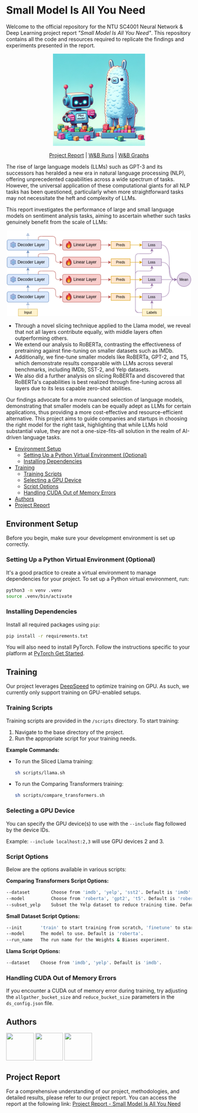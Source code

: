 # Small Model Is All You Need

Welcome to the official repository for the NTU SC4001 Neural Network & Deep Learning project report _"Small Model Is All You Need"_. This repository contains all the code and resources required to replicate the findings and experiments presented in the report.

<p align='center'>
  <img src="public/pic.png" width=250 />
</p>

<p align="center">
    <a href="https://github.com/ztjhz/miniLM/blob/main/public/Report.pdf">Project Report</a>
    |
    <a href="https://wandb.ai/sc4001/text-sentiment-analysis/">W&B Runs</a>
    |
    <a href="https://api.wandb.ai/links/sc4001/vz711n0m">W&B Graphs</a>
</p>

The rise of large language models (LLMs) such as GPT-3 and its successors has heralded a new era in natural language processing (NLP), offering unprecedented capabilities across a wide spectrum of tasks. However, the universal application of these computational giants for all NLP tasks has been questioned, particularly when more straightforward tasks may not necessitate the heft and complexity of LLMs.

This report investigates the performance of large and small language models on sentiment analysis tasks, aiming to ascertain whether such tasks genuinely benefit from the scale of LLMs:

<p align='center'>
  <img src="public/sliced-model.png" width=500 />
</p>

- Through a novel slicing technique applied to the Llama model, we reveal that not all layers contribute equally, with middle layers often outperforming others.
- We extend our analysis to RoBERTa, contrasting the effectiveness of pretraining against fine-tuning on smaller datasets such as IMDb.
- Additionally, we fine-tune smaller models like RoBERTa, GPT-2, and T5, which demonstrate results comparable with LLMs across several benchmarks, including IMDb, SST-2, and Yelp datasets.
- We also did a further analysis on slicing RoBERTa and discovered that RoBERTa's capabilities is best realized through fine-tuning across all layers due to its less capable zero-shot abilities.

Our findings advocate for a more nuanced selection of language models, demonstrating that smaller models can be equally adept as LLMs for certain applications, thus providing a more cost-effective and resource-efficient alternative. This project aims to guide companies and startups in choosing the right model for the right task, highlighting that while LLMs hold substantial value, they are not a one-size-fits-all solution in the realm of AI-driven language tasks.

- [Environment Setup](#environment-setup)
  - [Setting Up a Python Virtual Environment (Optional)](#setting-up-a-python-virtual-environment-optional)
  - [Installing Dependencies](#installing-dependencies)
- [Training](#training)
  - [Training Scripts](#training-scripts)
  - [Selecting a GPU Device](#selecting-a-gpu-device)
  - [Script Options](#script-options)
  - [Handling CUDA Out of Memory Errors](#handling-cuda-out-of-memory-errors)
- [Authors](#authors)
- [Project Report](#project-report)

## Environment Setup

Before you begin, make sure your development environment is set up correctly.

### Setting Up a Python Virtual Environment (Optional)

It's a good practice to create a virtual environment to manage dependencies for your project. To set up a Python virtual environment, run:

```sh
python3 -m venv .venv
source .venv/bin/activate
```

### Installing Dependencies

Install all required packages using `pip`:

```sh
pip install -r requirements.txt
```

You will also need to install PyTorch. Follow the instructions specific to your platform at [PyTorch Get Started](https://pytorch.org/get-started/locally/).

## Training

Our project leverages [DeepSpeed](https://github.com/microsoft/DeepSpeed) to optimize training on GPU. As such, we currently only support training on GPU-enabled setups.

### Training Scripts

Training scripts are provided in the `/scripts` directory. To start training:

1. Navigate to the base directory of the project.
2. Run the appropriate script for your training needs.

**Example Commands:**

- To run the Sliced Llama training:

  ```sh
  sh scripts/llama.sh
  ```

- To run the Comparing Transformers training:
  ```sh
  sh scripts/compare_transformers.sh
  ```

### Selecting a GPU Device

You can specify the GPU device(s) to use with the `--include` flag followed by the device IDs.

Example: `--include localhost:2,3` will use GPU devices 2 and 3.

### Script Options

Below are the options available in various scripts:

**Comparing Transformers Script Options:**

```sh
--dataset        Choose from 'imdb', 'yelp', 'sst2'. Default is 'imdb'.
--model          Choose from 'roberta', 'gpt2', 't5'. Default is 'roberta'.
--subset_yelp    Subset the Yelp dataset to reduce training time. Default is False.
```

**Small Dataset Script Options:**

```sh
--init       'train' to start training from scratch, 'finetune' to start from pre-trained weights.
--model      The model to use. Default is 'roberta'.
--run_name   The run name for the Weights & Biases experiment.
```

**Llama Script Options:**

```sh
--dataset    Choose from 'imdb', 'yelp'. Default is 'imdb'.
```

### Handling CUDA Out of Memory Errors

If you encounter a CUDA out of memory error during training, try adjusting the `allgather_bucket_size` and `reduce_bucket_size` parameters in the `ds_config.json` file.

## Authors

<a href='https://github.com/ztjhz' title='Toh Jing Hua'> <img src='https://avatars.githubusercontent.com/ztjhz' height='75' width='75'/></a>
<a href='https://github.com/xJQx' title='Toh Jing Qiang'> <img src='https://avatars.githubusercontent.com/xJQx' height='75' width='75'/></a>
<a href='https://github.com/Lebarnon' title='Lenson Lim'> <img src='https://avatars.githubusercontent.com/Lebarnon' height='75' width='75'/></a>

## Project Report

For a comprehensive understanding of our project, methodologies, and detailed results, please refer to our project report. You can access the report at the following link: [Project Report - Small Model Is All You Need](https://github.com/ztjhz/miniLM/blob/main/public/Report.pdf)
